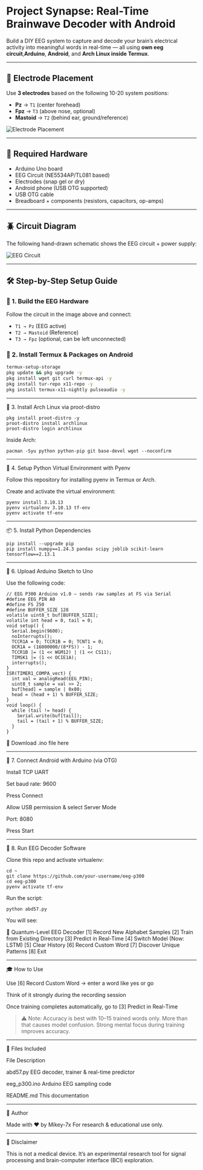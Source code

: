 # Project Synapse: Real-Time Brainwave Decoder with Android

Build a DIY EEG system to capture and decode your brain’s electrical activity into meaningful words in real-time — all using **own eeg circuit**,**Arduino**, **Android**, and **Arch Linux inside Termux**.

---

## 📸 Electrode Placement

Use **3 electrodes** based on the following 10-20 system positions:

- **Pz** → `T1` (center forehead)
- **Fpz** → `T3` (above nose, optional)
- **Mastoid** → `T2` (behind ear, ground/reference)

![Electrode Placement](https://user-images.githubusercontent.com/example/pz-fpz-mastoid.png)

---

## 🧰 Required Hardware

- Arduino Uno board  
- EEG Circuit (NE5534AP/TL081 based)  
- Electrodes (snap gel or dry)  
- Android phone (USB OTG supported)  
- USB OTG cable  
- Breadboard + components (resistors, capacitors, op-amps)

---

## 🪲 Circuit Diagram

The following hand-drawn schematic shows the EEG circuit + power supply:

![EEG Circuit](https://user-images.githubusercontent.com/example/eeg-circuit.png)

---

## 🛠️ Step-by-Step Setup Guide

### 🔌 1. **Build the EEG Hardware**
Follow the circuit in the image above and connect:

- `T1 → Pz` (EEG active)
- `T2 → Mastoid` (Reference)
- `T3 → Fpz` (optional, can be left unconnected)

### 📱 2. **Install Termux & Packages on Android**

```bash
termux-setup-storage
pkg update && pkg upgrade -y
pkg install wget git curl termux-api -y
pkg install tur-repo x11-repo -y
pkg install termux-x11-nightly pulseaudio -y
```

---

🐧 3. Install Arch Linux via proot-distro
```
pkg install proot-distro -y
proot-distro install archlinux
proot-distro login archlinux
```

Inside Arch:
```
pacman -Syu python python-pip git base-devel wget --noconfirm
```

---

🧪 4. Setup Python Virtual Environment with Pyenv

Follow this repository for installing pyenv in Termux or Arch.

Create and activate the virtual environment:
```
pyenv install 3.10.13
pyenv virtualenv 3.10.13 tf-env
pyenv activate tf-env
```

---

📦 5. Install Python Dependencies
```
pip install --upgrade pip
pip install numpy==1.24.3 pandas scipy joblib scikit-learn tensorflow==2.13.1
```

---

🔌 6. Upload Arduino Sketch to Uno

Use the following code:
```
// EEG P300 Arduino v1.0 — sends raw samples at FS via Serial
#define EEG_PIN A0
#define FS 250
#define BUFFER_SIZE 128
volatile uint8_t buf[BUFFER_SIZE];
volatile int head = 0, tail = 0;
void setup() {
  Serial.begin(9600);
  noInterrupts();
  TCCR1A = 0; TCCR1B = 0; TCNT1 = 0;
  OCR1A = (16000000/(8*FS)) - 1;
  TCCR1B |= (1 << WGM12) | (1 << CS11);
  TIMSK1 |= (1 << OCIE1A);
  interrupts();
}
ISR(TIMER1_COMPA_vect) {
  int val = analogRead(EEG_PIN);
  uint8_t sample = val >> 2;
  buf[head] = sample | 0x80;
  head = (head + 1) % BUFFER_SIZE;
}
void loop() {
  while (tail != head) {
    Serial.write(buf[tail]);
    tail = (tail + 1) % BUFFER_SIZE;
  }
}
```


📄 Download .ino file here


---

📲 7. Connect Android with Arduino (via OTG)

Install TCP UART

Set baud rate: 9600

Press Connect

Allow USB permission & select Server Mode

Port: 8080

Press Start



---

🧠 8. Run EEG Decoder Software

Clone this repo and activate virtualenv:
```
cd ~
git clone https://github.com/your-username/eeg-p300
cd eeg-p300
pyenv activate tf-env
```

Run the script:
```
python abd57.py
```

You will see:

🧬 Quantum-Level EEG Decoder
[1] Record New Alphabet Samples
[2] Train from Existing Directory
[3] Predict in Real-Time
[4] Switch Model (Now: LSTM)
[5] Clear History
[6] Record Custom Word
[7] Discover Unique Patterns
[8] Exit


---

🎓 How to Use

Use [6] Record Custom Word → enter a word like yes or go

Think of it strongly during the recording session

Once training completes automatically, go to [3] Predict in Real-Time


> ⚠️ Note: Accuracy is best with 10–15 trained words only. More than that causes model confusion. Strong mental focus during training improves accuracy.




---

📂 Files Included

File	Description

abd57.py	EEG decoder, trainer & real-time predictor

eeg_p300.ino	Arduino EEG sampling code

README.md	This documentation



---

🧠 Author

Made with ♥ by Mikey-7x
For research & educational use only.


---

🛑 Disclaimer

This is not a medical device. It’s an experimental research tool for signal processing and brain-computer interface (BCI) exploration.

